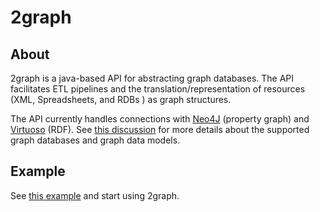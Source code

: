 # 2graph

## About
2graph is a java-based API for abstracting graph databases. 
The API facilitates ETL pipelines and the translation/representation of resources (XML, Spreadsheets, and RDBs ) as graph structures.

The API currently handles connections with [Neo4J](http://neo4j.com) (property graph) and [Virtuoso](http://virtuoso.openlinksw.com) (RDF). See [this discussion](https://matheusmota.wordpress.com/2016/01/22/introducing-2graph-a-java-based-api-for-graph-databases/) for more details about the supported graph databases and graph data models.

 
## Example
See [this example](https://matheusmota.wordpress.com/) and start using 2graph.
